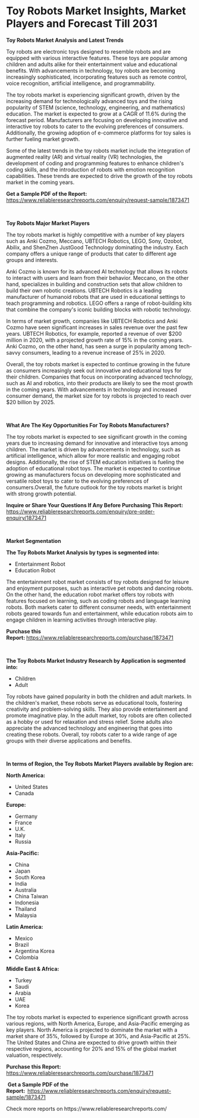 <p><h1>Toy Robots Market Insights, Market Players and Forecast Till 2031</h1></p><p><strong>Toy Robots Market Analysis and Latest Trends</strong></p>
<p><p>Toy robots are electronic toys designed to resemble robots and are equipped with various interactive features. These toys are popular among children and adults alike for their entertainment value and educational benefits. With advancements in technology, toy robots are becoming increasingly sophisticated, incorporating features such as remote control, voice recognition, artificial intelligence, and programmability.</p><p>The toy robots market is experiencing significant growth, driven by the increasing demand for technologically advanced toys and the rising popularity of STEM (science, technology, engineering, and mathematics) education. The market is expected to grow at a CAGR of 11.6% during the forecast period. Manufacturers are focusing on developing innovative and interactive toy robots to cater to the evolving preferences of consumers. Additionally, the growing adoption of e-commerce platforms for toy sales is further fueling market growth.</p><p>Some of the latest trends in the toy robots market include the integration of augmented reality (AR) and virtual reality (VR) technologies, the development of coding and programming features to enhance children's coding skills, and the introduction of robots with emotion recognition capabilities. These trends are expected to drive the growth of the toy robots market in the coming years.</p></p>
<p><strong>Get a Sample PDF of the Report:&nbsp;</strong> <a href="https://www.reliableresearchreports.com/enquiry/request-sample/1873471">https://www.reliableresearchreports.com/enquiry/request-sample/1873471</a></p>
<p>&nbsp;</p>
<p><strong>Toy Robots Major Market Players</strong></p>
<p><p>The toy robots market is highly competitive with a number of key players such as Anki Cozmo, Meccano, UBTECH Robotics, LEGO, Sony, Ozobot, Abilix, and ShenZhen JustGood Technology dominating the industry. Each company offers a unique range of products that cater to different age groups and interests.</p><p>Anki Cozmo is known for its advanced AI technology that allows its robots to interact with users and learn from their behavior. Meccano, on the other hand, specializes in building and construction sets that allow children to build their own robotic creations. UBTECH Robotics is a leading manufacturer of humanoid robots that are used in educational settings to teach programming and robotics. LEGO offers a range of robot-building kits that combine the company's iconic building blocks with robotic technology.</p><p>In terms of market growth, companies like UBTECH Robotics and Anki Cozmo have seen significant increases in sales revenue over the past few years. UBTECH Robotics, for example, reported a revenue of over $200 million in 2020, with a projected growth rate of 15% in the coming years. Anki Cozmo, on the other hand, has seen a surge in popularity among tech-savvy consumers, leading to a revenue increase of 25% in 2020.</p><p>Overall, the toy robots market is expected to continue growing in the future as consumers increasingly seek out innovative and educational toys for their children. Companies that focus on incorporating advanced technology, such as AI and robotics, into their products are likely to see the most growth in the coming years. With advancements in technology and increased consumer demand, the market size for toy robots is projected to reach over $20 billion by 2025.</p></p>
<p>&nbsp;</p>
<p><strong>What Are The Key Opportunities For Toy Robots Manufacturers?</strong></p>
<p><p>The toy robots market is expected to see significant growth in the coming years due to increasing demand for innovative and interactive toys among children. The market is driven by advancements in technology, such as artificial intelligence, which allow for more realistic and engaging robot designs. Additionally, the rise of STEM education initiatives is fueling the adoption of educational robot toys. The market is expected to continue growing as manufacturers focus on developing more sophisticated and versatile robot toys to cater to the evolving preferences of consumers.Overall, the future outlook for the toy robots market is bright with strong growth potential.</p></p>
<p><strong>Inquire or Share Your Questions If Any Before Purchasing This Report:</strong> <a href="https://www.reliableresearchreports.com/enquiry/pre-order-enquiry/1873471">https://www.reliableresearchreports.com/enquiry/pre-order-enquiry/1873471</a></p>
<p>&nbsp;</p>
<p><strong>Market Segmentation</strong></p>
<p><strong>The Toy Robots Market Analysis by types is segmented into:</strong></p>
<p><ul><li>Entertainment Robot</li><li>Education Robot</li></ul></p>
<p><p>The entertainment robot market consists of toy robots designed for leisure and enjoyment purposes, such as interactive pet robots and dancing robots. On the other hand, the education robot market offers toy robots with features focused on learning, such as coding robots and language learning robots. Both markets cater to different consumer needs, with entertainment robots geared towards fun and entertainment, while education robots aim to engage children in learning activities through interactive play.</p></p>
<p><strong>Purchase this Report:&nbsp;</strong><a href="https://www.reliableresearchreports.com/purchase/1873471">https://www.reliableresearchreports.com/purchase/1873471</a></p>
<p>&nbsp;</p>
<p><strong>The Toy Robots Market Industry Research by Application is segmented into:</strong></p>
<p><ul><li>Children</li><li>Adult</li></ul></p>
<p><p>Toy robots have gained popularity in both the children and adult markets. In the children's market, these robots serve as educational tools, fostering creativity and problem-solving skills. They also provide entertainment and promote imaginative play. In the adult market, toy robots are often collected as a hobby or used for relaxation and stress relief. Some adults also appreciate the advanced technology and engineering that goes into creating these robots. Overall, toy robots cater to a wide range of age groups with their diverse applications and benefits.</p></p>
<p>&nbsp;</p>
<p><strong>In terms of Region, the Toy Robots Market Players available by Region are:</strong></p>
<p>
    <p> <strong> North America: </strong>
        <ul>
            <li>United States</li>
            <li>Canada</li>
        </ul>
        </p> 
    <p> <strong> Europe: </strong>
        <ul>
            <li>Germany</li>
            <li>France</li>
            <li>U.K.</li>
            <li>Italy</li>
            <li>Russia</li>
        </ul>
        </p> 
    <p> <strong> Asia-Pacific: </strong>
        <ul>
            <li>China</li>
            <li>Japan</li>
            <li>South Korea</li>
            <li>India</li>
            <li>Australia</li>
            <li>China Taiwan</li>
            <li>Indonesia</li>
            <li>Thailand</li>
            <li>Malaysia</li>
        </ul>
        </p> 
    <p> <strong> Latin America: </strong>
        <ul>
            <li>Mexico</li>
            <li>Brazil</li>
            <li>Argentina Korea</li>
            <li>Colombia</li>
        </ul>
        </p> 
    <p> <strong> Middle East & Africa: </strong>
        <ul>
            <li>Turkey</li>
            <li>Saudi</li>
            <li>Arabia</li>
            <li>UAE</li>
            <li>Korea</li>
        </ul>
    </p>
    </p>
<p><p>The toy robots market is expected to experience significant growth across various regions, with North America, Europe, and Asia-Pacific emerging as key players. North America is projected to dominate the market with a market share of 35%, followed by Europe at 30%, and Asia-Pacific at 25%. The United States and China are expected to drive growth within their respective regions, accounting for 20% and 15% of the global market valuation, respectively.</p></p>
<p><strong>Purchase this Report: </strong><a href="https://www.reliableresearchreports.com/purchase/1873471">https://www.reliableresearchreports.com/purchase/1873471</a></p>
<p>&nbsp;<strong>Get a Sample PDF of the Report:&nbsp;&nbsp;</strong><a href="https://www.reliableresearchreports.com/enquiry/request-sample/1873471">https://www.reliableresearchreports.com/enquiry/request-sample/1873471</a></p>
<p><strong></strong></p>
<p>Check more reports on https://www.reliableresearchreports.com/</p>